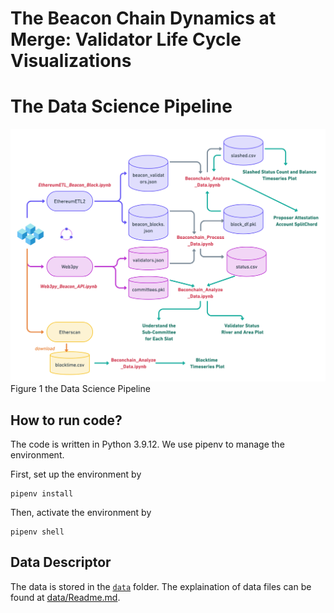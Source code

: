 # The Beacon Chain Dynamics at Merge: Validator Life Cycle Visualizations


# The Data Science Pipeline

![](Etherem_BeaconChain_Workflow.png)
Figure 1 the Data Science Pipeline

## How to run code?

The code is written in Python 3.9.12. We use pipenv to manage the environment.

First, set up the environment by 

```shell
pipenv install
```

Then, activate the environment by

```shell
pipenv shell
```

## Data Descriptor

The data is stored in the [`data`](https://github.com/sunshineluyao/merge-data-challenge-update/tree/master/data) folder. The explaination of data files can be found at [data/Readme.md](data/Readme.md).


